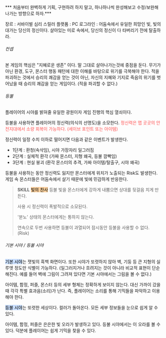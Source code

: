 *** 처음부터 완벽하게 기획, 구현하려 하지 말고, 하나하나씩 완성해보고 수정/보완해나가는 방향으로 하자.***


장르 : 서바이벌 심리 스릴러
플랫폼 : PC
로그라인 : 어둠속에서 유일한 희망인 빛, 빛의 대가는 당신의 정신이다. 살아있는 미로 속에서, 당신의 정신이 다 타버리기 전에 탈출하라.

###### 컨셉
본 게임의 핵심은 "지혜로운 생존" 이다. 말 그대로 살아나가는것에 중점을 둔다. 무기가 아닌 환경, 도구, 몬스터 행동 패턴에 대한 이해를 바탕으로 위기를 극복해야 한다. 적을 파괴하는 것에서 승리의 쾌감을 얻는 것이 아닌, 자신의 지혜와 기지로 죽음의 위기를 벗어났을 때 승리의 쾌감을 얻는 게임이다. (적을 파괴할 수 없다.)

###### 등불
플레이어의 시야를 밝혀줄 유일한 광원이자 게임 진행의 핵심 열쇠이다.

등불을 사용하면 플레이어의 정신력(의식의 선명도)을 소모한다. <span style="color:rgb(255, 82, 82)">정신력은 맵 곳곳의 안전지대에서 소량 회복이 가능하다. (세이브 포인트 또는 아이템)</span>

정신력이 일정 수치 이하로 떨어지면 다음과 같은 이벤트가 발생한다.
- 1단계 : 환청(속삭임), 시야 가장자리 일그러짐
- 2단계 : 실체적 환각 (가짜 몬스터, 지형 왜곡, 등불 깜빡임)
- 3단계 : 현실 붕괴 (환각 몬스터의 추격, 가짜 아이템/탈출구, 시야 왜곡)

등불을 사용하는 동안 정신력도 잃지만 몬스터에게 위치가 노출되는 Risk도 발생한다. 게임 속 몬스터들은 어둠속에서 살기 때문에 빛에 민감하게 반응한다.

>__SKILL__
><mark style="background: #FFB86CA6;">빛의 찬사</mark>
>등불 빛을 몬스터에게 강하게 내뿜으면 상대를 뒷걸음 치게 만든다.
>
>사용 시 정신력이 폭발적으로 소모된다. 
>
>'분노' 상태의 몬스터에게는 통하지 않는다.
>
>연속으로 두번 사용하면 등불이 과열되어 잠시동안 등불을 사용할 수 없다. (Risk) 

###### 기본 시야 / 등불 시야
<mark style="background: #ADCCFFA6;">기본 시야</mark>는 잿빛의 흑백 화면이다. 또한 시야가 또렷하지 않아 벽, 기둥 등 큰 지형의 실루엣 정도만 식별이 가능하다. (일그러지거나 흐려지는 것이 아니라 비교적 표현이 단순해진다. 예를 들어 벽에 그림이 그려져 있다면 기본 시야에서는 그림을 볼 수 없다.) 

아이템, 함정, 퍼즐, 몬스터 등의 세부 형체는 정확하게 보이지 않는다. 대신 가까이 갔을 때 각각 특별 효과음(소리)가 난다. 즉, 플레이어는 소리를 통해 기믹들을 파악하고 이용해야 한다.

<mark style="background: #ADCCFFA6;">등불 시야</mark>는 또렷한 세상이다. 컬러가 돌아온다. 모든 세부 정보들을 눈으로 쉽게 알 수 있다. 

아이템, 함정, 퍼즐은 은은한 빛 오라가 발생하고 있다. 등불 시야에서는 이 오라를 볼 수 있다. 덕분에 플레이어는 쉽게 기믹을 찾을 수 있다.





